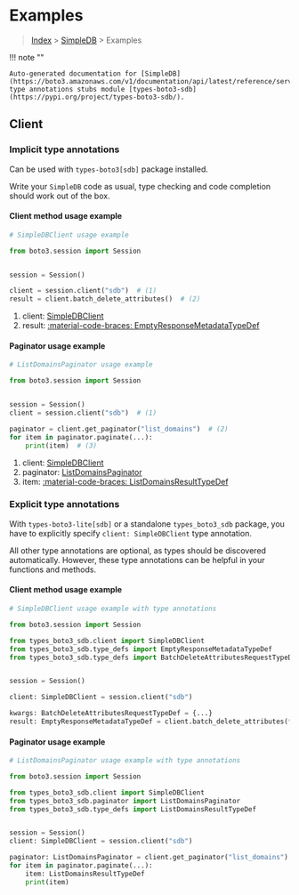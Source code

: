 # Examples

> [Index](../README.md) > [SimpleDB](./README.md) > Examples

!!! note ""

    Auto-generated documentation for [SimpleDB](https://boto3.amazonaws.com/v1/documentation/api/latest/reference/services/sdb.html#simpledb)
    type annotations stubs module [types-boto3-sdb](https://pypi.org/project/types-boto3-sdb/).

## Client

### Implicit type annotations

Can be used with `types-boto3[sdb]` package installed.

Write your `SimpleDB` code as usual,
type checking and code completion should work out of the box.


#### Client method usage example

```python
# SimpleDBClient usage example

from boto3.session import Session


session = Session()

client = session.client("sdb")  # (1)
result = client.batch_delete_attributes()  # (2)
```

1. client: [SimpleDBClient](./client.md)
2. result: [:material-code-braces: EmptyResponseMetadataTypeDef](./type_defs.md#emptyresponsemetadatatypedef)



#### Paginator usage example

```python
# ListDomainsPaginator usage example

from boto3.session import Session


session = Session()
client = session.client("sdb")  # (1)

paginator = client.get_paginator("list_domains")  # (2)
for item in paginator.paginate(...):
    print(item)  # (3)
```

1. client: [SimpleDBClient](./client.md)
2. paginator: [ListDomainsPaginator](./paginators.md#listdomainspaginator)
3. item: [:material-code-braces: ListDomainsResultTypeDef](./type_defs.md#listdomainsresulttypedef)




### Explicit type annotations

With `types-boto3-lite[sdb]`
or a standalone `types_boto3_sdb` package, you have to explicitly specify `client: SimpleDBClient` type annotation.

All other type annotations are optional, as types should be discovered automatically.
However, these type annotations can be helpful in your functions and methods.


#### Client method usage example

```python
# SimpleDBClient usage example with type annotations

from boto3.session import Session

from types_boto3_sdb.client import SimpleDBClient
from types_boto3_sdb.type_defs import EmptyResponseMetadataTypeDef
from types_boto3_sdb.type_defs import BatchDeleteAttributesRequestTypeDef


session = Session()

client: SimpleDBClient = session.client("sdb")

kwargs: BatchDeleteAttributesRequestTypeDef = {...}
result: EmptyResponseMetadataTypeDef = client.batch_delete_attributes(**kwargs)
```



#### Paginator usage example

```python
# ListDomainsPaginator usage example with type annotations

from boto3.session import Session

from types_boto3_sdb.client import SimpleDBClient
from types_boto3_sdb.paginator import ListDomainsPaginator
from types_boto3_sdb.type_defs import ListDomainsResultTypeDef


session = Session()
client: SimpleDBClient = session.client("sdb")

paginator: ListDomainsPaginator = client.get_paginator("list_domains")
for item in paginator.paginate(...):
    item: ListDomainsResultTypeDef
    print(item)
```




